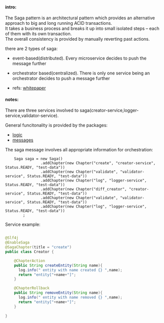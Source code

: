 #### intro:
The Saga pattern is an architectural pattern which provides an alternative approach to big and long running ACID transactions.\
It takes a business process and breaks it up into small isolated steps – each of them with its own transaction.\
The overall consistency is provided by manually reverting past actions.

there are 2 types of saga:
- event-based(distributed). Every microservice decides to push the message further
- orchestrator based(centralized). There is only one service being an orchestrator decides to push a message further

- refs: [whitepaper](https://www.cs.cornell.edu/andru/cs711/2002fa/reading/sagas.pdf)

#### notes:
There are three services involved to saga(creator-service,logger-service,validator-service).

General funcitonality is provided by the packages: 
- [logic](..\discovery\src\main\java\ie\home\msa\sandbox\saga)
- [messages](..\messages\src\main\java\ie\home\msa\saga)

The saga message involves all appropriate information for orchestration:
```
    Saga saga = new Saga()
                .addChapter(new Chapter("create", "creator-service", Status.READY, "test-data"))
                .addChapter(new Chapter("validate", "validator-service", Status.READY, "test-data"))
                .addChapter(new Chapter("log", "logger-service", Status.READY, "test-data"))
                .addChapter(new Chapter("diff_creator", "creator-service", Status.READY, "test-data"))
                .addChapter(new Chapter("validate", "validator-service", Status.READY, "test-data"))
                .addChapter(new Chapter("log", "logger-service", Status.READY, "test-data"))
        ;
```

Service example:
```java

@Slf4j
@EnableSaga
@SagaChapter(title = "create")
public class Creator {

    @ChapterAction
    public String createEntity(String name){
      log.info(" entity with name created {} ",name);
      return "entity["+name+"]";
    }

    @ChapterRollback
    public String removeEntity(String name){
      log.info(" entity with name removed {} ",name);
      return "entity["+name+"]";
    }
    
}


```
